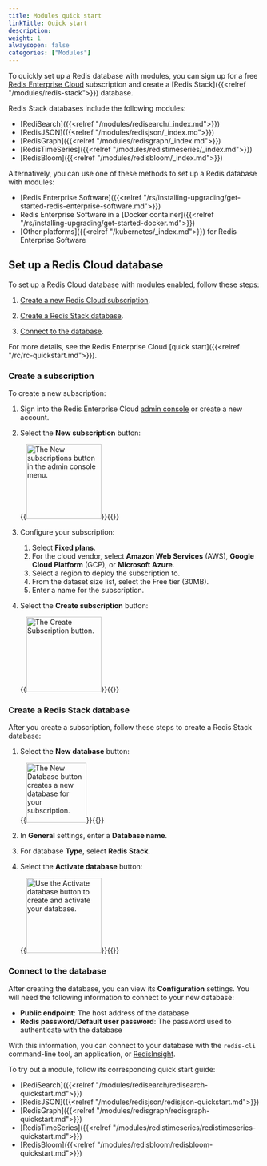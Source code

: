 ```yaml
---
title: Modules quick start
linkTitle: Quick start
description:
weight: 1
alwaysopen: false
categories: ["Modules"]
---
```

To quickly set up a Redis database with modules,
you can sign up for a free [Redis Enterprise Cloud](https://app.redislabs.com/#/sign-up) subscription and create a [Redis Stack]({{<relref "/modules/redis-stack">}}) database.

Redis Stack databases include the following modules:

- [RediSearch]({{<relref "/modules/redisearch/_index.md">}})
- [RedisJSON]({{<relref "/modules/redisjson/_index.md">}})
- [RedisGraph]({{<relref "/modules/redisgraph/_index.md">}})
- [RedisTimeSeries]({{<relref "/modules/redistimeseries/_index.md">}})
- [RedisBloom]({{<relref "/modules/redisbloom/_index.md">}})

Alternatively, you can use one of these methods to set up a Redis database with modules:

- [Redis Enterprise Software]({{<relref "/rs/installing-upgrading/get-started-redis-enterprise-software.md">}})
- Redis Enterprise Software in a [Docker container]({{<relref "/rs/installing-upgrading/get-started-docker.md">}})
- [Other platforms]({{<relref "/kubernetes/_index.md">}}) for Redis Enterprise Software

## Set up a Redis Cloud database

To set up a Redis Cloud database with modules enabled, follow these steps:

1. [Create a new Redis Cloud subscription](#create-a-subscription).

1. [Create a Redis Stack database](#create-a-redis-stack-database).

1. [Connect to the database](#connect-to-the-database).

For more details, see the Redis Enterprise Cloud [quick start]({{<relref "/rc/rc-quickstart.md">}}).

### Create a subscription

To create a new subscription:

1. Sign into the Redis Enterprise Cloud [admin console](http://app.redislabs.com) or create a new account.

1. Select the **New subscription** button:

    {{<image filename="images/rc/button-subscription-new.png" alt="The New subscriptions button in the admin console menu." width="150px">}}{{</image>}}

1. Configure your subscription:

    1. Select **Fixed plans**.
    1. For the cloud vendor, select **Amazon Web Services** (AWS), **Google Cloud Platform** (GCP), or **Microsoft Azure**.
    1. Select a region to deploy the subscription to.
    1. From the dataset size list, select the Free tier (30MB).
    1. Enter a name for the subscription.

1. Select the **Create subscription** button:

    {{<image filename="images/rc/button-subscription-create.png" alt="The Create Subscription button." width="150px">}}{{</image>}}

### Create a Redis Stack database

After you create a subscription, follow these steps to create a Redis Stack database:

1. Select the **New database** button:

    {{<image filename="images/rc/button-database-new.png" alt="The New Database button creates a new database for your subscription." width="120px">}}{{</image>}}

1. In **General** settings, enter a **Database name**.

1. For database **Type**, select **Redis Stack**.

1. Select the **Activate database** button:

    {{<image filename="images/rc/button-database-activate.png" alt="Use the Activate database button to create and activate your database." width="150px">}}{{</image>}}

### Connect to the database

After creating the database, you can view its **Configuration** settings. You will need the following information to connect to your new database:

- **Public endpoint**: The host address of the database
- **Redis password**/**Default user password**: The password used to authenticate with the database

With this information, you can connect to your database with the `redis-cli` command-line tool, an application, or [RedisInsight](https://redislabs.com/redisinsight/).

To try out a module, follow its corresponding quick start guide:

- [RediSearch]({{<relref "/modules/redisearch/redisearch-quickstart.md">}})
- [RedisJSON]({{<relref "/modules/redisjson/redisjson-quickstart.md">}})
- [RedisGraph]({{<relref "/modules/redisgraph/redisgraph-quickstart.md">}})
- [RedisTimeSeries]({{<relref "/modules/redistimeseries/redistimeseries-quickstart.md">}})
- [RedisBloom]({{<relref "/modules/redisbloom/redisbloom-quickstart.md">}})
